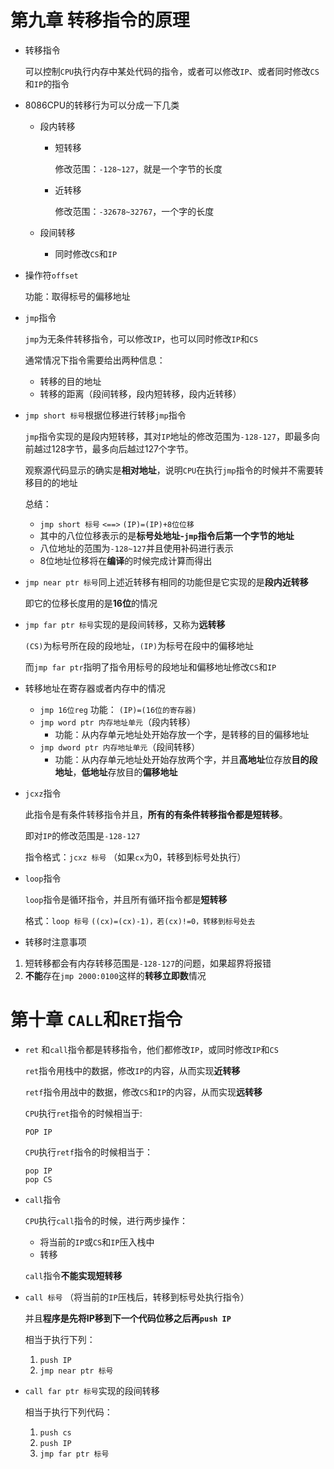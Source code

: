 # 第九章 转移指令的原理

- 转移指令

  可以控制`CPU`执行内存中某处代码的指令，或者可以修改`IP`、或者同时修改`CS`和`IP`的指令

  

- 8086CPU的转移行为可以分成一下几类

  - 段内转移

    - 短转移

      修改范围：`-128~127`，就是一个字节的长度

    - 近转移

      修改范围：`-32678~32767`，一个字的长度

  - 段间转移

    - 同时修改`CS`和`IP`



- 操作符`offset`

  功能：取得标号的偏移地址



- `jmp`指令

  `jmp`为无条件转移指令，可以修改`IP`，也可以同时修改`IP`和`CS`

  通常情况下指令需要给出两种信息：

  - 转移的目的地址
  - 转移的距离（段间转移，段内短转移，段内近转移）



- `jmp short 标号`根据位移进行转移`jmp`指令

  `jmp`指令实现的是段内短转移，其对`IP`地址的修改范围为`-128-127`，即最多向前越过128字节，最多向后越过127个字节。

  观察源代码显示的确实是**相对地址**，说明`CPU`在执行`jmp`指令的时候并不需要转移目的的地址

  总结：

  - `jmp short 标号` `<==>` `(IP)=(IP)+8位位移`
  - 其中的八位位移表示的是**标号处地址-`jmp`指令后第一个字节的地址**
  - 八位地址的范围为`-128~127`并且使用补码进行表示
  - 8位地址位移将在**编译**的时候完成计算而得出



- `jmp near ptr 标号`同上述近转移有相同的功能但是它实现的是**段内近转移**

  即它的位移长度用的是**16位**的情况



- `jmp far ptr 标号`实现的是段间转移，又称为**远转移**

  `(CS)`为标号所在段的段地址，`(IP)`为标号在段中的偏移地址

  而`jmp far ptr`指明了指令用标号的段地址和偏移地址修改`CS`和`IP`



- 转移地址在寄存器或者内存中的情况
  - `jmp 16位reg` 功能： `(IP)=(16位的寄存器)`
  - `jmp word ptr 内存地址单元`（段内转移）
    - 功能：从内存单元地址处开始存放一个字，是转移的目的偏移地址
  - `jmp dword ptr 内存地址单元`（段间转移）
    - 功能：从内存单元地址处开始存放两个字，并且**高地址**位存放**目的段地址**，**低地址**存放目的**偏移地址**



- `jcxz`指令

  此指令是有条件转移指令并且，**所有的有条件转移指令都是短转移**。

  即对`IP`的修改范围是`-128-127`

  指令格式：`jcxz 标号` （如果`cx`为0，转移到标号处执行）



- `loop`指令

  `loop`指令是循环指令，并且所有循环指令都是**短转移**

  格式：`loop 标号` `((cx)=(cx)-1)，若(cx)!=0，转移到标号处去`

  

- 转移时注意事项

1. 短转移都会有内存转移范围是`-128-127`的问题，如果超界将报错
2. **不能**存在`jmp 2000:0100`这样的**转移立即数**情况





# 第十章	`CALL`和`RET`指令

- `ret` 和`call`指令都是转移指令，他们都修改`IP`，或同时修改`IP`和`CS`

  `ret`指令用栈中的数据，修改`IP`的内容，从而实现**近转移**

  `retf`指令用战中的数据，修改`CS`和`IP`的内容，从而实现**远转移**

  `CPU`执行`ret`指令的时候相当于:

  ```assembly
  POP IP
  ```

  `CPU`执行`retf`指令的时候相当于：

  ```assembly
  pop IP
  pop CS
  ```



- `call`指令

  `CPU`执行`call`指令的时候，进行两步操作：

  - 将当前的`IP`或`CS`和`IP`压入栈中
  - 转移

  `call`指令**不能实现短转移**



- `call 标号` （将当前的`IP`压栈后，转移到标号处执行指令）

  并且**程序是先将IP移到下一个代码位移之后再`push IP`**

  相当于执行下列：

  1. `push IP`
  2. `jmp near ptr 标号`



- `call far ptr 标号`实现的段间转移

  相当于执行下列代码：

  1. `push cs`
  2. `push IP`
  3. `jmp far ptr 标号`









